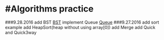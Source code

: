 #Algorithms practice
=====================
###9.28.2016
add BST [BST](https://github.com/ChasYuan/Algorithms/tree/master/src/chas/search)
implement Queue [Queue](https://github.com/ChasYuan/Algorithms/tree/master/src/chas/datastructure)
###9.27.2016
add sort example
add HeapSort(heap without using array[0])
add Merge
add Quick and Quick3way
